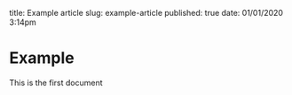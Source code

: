 title: Example article
slug: example-article
published: true
date: 01/01/2020 3:14pm

# Example

This is the first document
